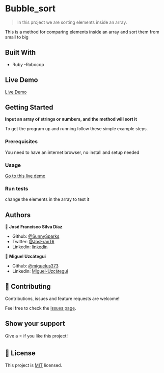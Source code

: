 # Bubble_sort

> In this project we are sorting elements inside an array.


This is a method for comparing elements inside an array and sort them from small to big

## Built With

- Ruby
-Robocop

## Live Demo

[Live Demo](https://repl.it/@SunnyDiaz/Bubblesort#main.rb)


## Getting Started

**Input an array of strings or numbers, and the method will sort it**


To get the program up and running follow these simple example steps.

### Prerequisites

You need to have an internet browser, no install and setup needed

### Usage

[Go to this live demo](https://repl.it/@SunnyDiaz/Bubblesort#main.rb)

### Run tests

change the elements in the array to test it




## Authors

👤 **José Francisco Silva Díaz**

- Github: [@SunnySparks](https://github.com/sunnySparks)
- Twitter: [@JosFranT6](https://twitter.com/josfrant6)
- Linkedin: [linkedin](https://www.linkedin.com/in/josé-francisco-silva-díaz-a2a9421a6)

👤 **Miguel Uzcátegui**
- Github: [@miguelus373](https://github.com/miguelus373)
- Linkedin: [Miguel-Uzcátegui](https://www.linkedin.com/in/miguelus/)

## 🤝 Contributing

Contributions, issues and feature requests are welcome!

Feel free to check the [issues page](issues/).

## Show your support

Give a ⭐️ if you like this project!

## 📝 License

This project is [MIT](lic.url) licensed.